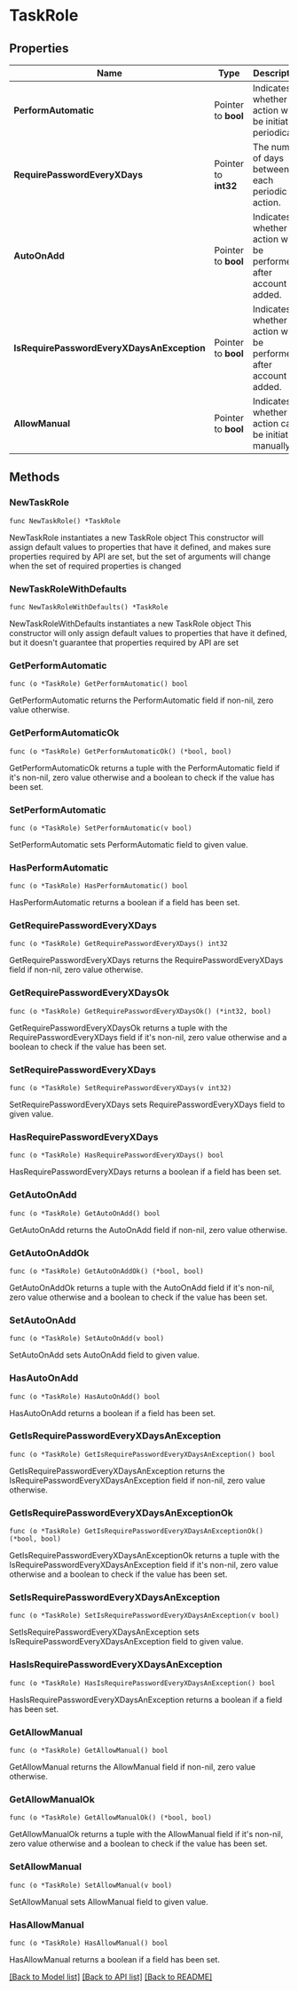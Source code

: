 # TaskRole

## Properties

Name | Type | Description | Notes
------------ | ------------- | ------------- | -------------
**PerformAutomatic** | Pointer to **bool** | Indicates whether the action will be initiated periodically. | [optional] 
**RequirePasswordEveryXDays** | Pointer to **int32** | The number of days between each periodic action. | [optional] 
**AutoOnAdd** | Pointer to **bool** | Indicates whether the action will be performed after account are added. | [optional] 
**IsRequirePasswordEveryXDaysAnException** | Pointer to **bool** | Indicates whether the action will be performed after account are added. | [optional] 
**AllowManual** | Pointer to **bool** | Indicates whether the action can be initiated manually. | [optional] 

## Methods

### NewTaskRole

`func NewTaskRole() *TaskRole`

NewTaskRole instantiates a new TaskRole object
This constructor will assign default values to properties that have it defined,
and makes sure properties required by API are set, but the set of arguments
will change when the set of required properties is changed

### NewTaskRoleWithDefaults

`func NewTaskRoleWithDefaults() *TaskRole`

NewTaskRoleWithDefaults instantiates a new TaskRole object
This constructor will only assign default values to properties that have it defined,
but it doesn't guarantee that properties required by API are set

### GetPerformAutomatic

`func (o *TaskRole) GetPerformAutomatic() bool`

GetPerformAutomatic returns the PerformAutomatic field if non-nil, zero value otherwise.

### GetPerformAutomaticOk

`func (o *TaskRole) GetPerformAutomaticOk() (*bool, bool)`

GetPerformAutomaticOk returns a tuple with the PerformAutomatic field if it's non-nil, zero value otherwise
and a boolean to check if the value has been set.

### SetPerformAutomatic

`func (o *TaskRole) SetPerformAutomatic(v bool)`

SetPerformAutomatic sets PerformAutomatic field to given value.

### HasPerformAutomatic

`func (o *TaskRole) HasPerformAutomatic() bool`

HasPerformAutomatic returns a boolean if a field has been set.

### GetRequirePasswordEveryXDays

`func (o *TaskRole) GetRequirePasswordEveryXDays() int32`

GetRequirePasswordEveryXDays returns the RequirePasswordEveryXDays field if non-nil, zero value otherwise.

### GetRequirePasswordEveryXDaysOk

`func (o *TaskRole) GetRequirePasswordEveryXDaysOk() (*int32, bool)`

GetRequirePasswordEveryXDaysOk returns a tuple with the RequirePasswordEveryXDays field if it's non-nil, zero value otherwise
and a boolean to check if the value has been set.

### SetRequirePasswordEveryXDays

`func (o *TaskRole) SetRequirePasswordEveryXDays(v int32)`

SetRequirePasswordEveryXDays sets RequirePasswordEveryXDays field to given value.

### HasRequirePasswordEveryXDays

`func (o *TaskRole) HasRequirePasswordEveryXDays() bool`

HasRequirePasswordEveryXDays returns a boolean if a field has been set.

### GetAutoOnAdd

`func (o *TaskRole) GetAutoOnAdd() bool`

GetAutoOnAdd returns the AutoOnAdd field if non-nil, zero value otherwise.

### GetAutoOnAddOk

`func (o *TaskRole) GetAutoOnAddOk() (*bool, bool)`

GetAutoOnAddOk returns a tuple with the AutoOnAdd field if it's non-nil, zero value otherwise
and a boolean to check if the value has been set.

### SetAutoOnAdd

`func (o *TaskRole) SetAutoOnAdd(v bool)`

SetAutoOnAdd sets AutoOnAdd field to given value.

### HasAutoOnAdd

`func (o *TaskRole) HasAutoOnAdd() bool`

HasAutoOnAdd returns a boolean if a field has been set.

### GetIsRequirePasswordEveryXDaysAnException

`func (o *TaskRole) GetIsRequirePasswordEveryXDaysAnException() bool`

GetIsRequirePasswordEveryXDaysAnException returns the IsRequirePasswordEveryXDaysAnException field if non-nil, zero value otherwise.

### GetIsRequirePasswordEveryXDaysAnExceptionOk

`func (o *TaskRole) GetIsRequirePasswordEveryXDaysAnExceptionOk() (*bool, bool)`

GetIsRequirePasswordEveryXDaysAnExceptionOk returns a tuple with the IsRequirePasswordEveryXDaysAnException field if it's non-nil, zero value otherwise
and a boolean to check if the value has been set.

### SetIsRequirePasswordEveryXDaysAnException

`func (o *TaskRole) SetIsRequirePasswordEveryXDaysAnException(v bool)`

SetIsRequirePasswordEveryXDaysAnException sets IsRequirePasswordEveryXDaysAnException field to given value.

### HasIsRequirePasswordEveryXDaysAnException

`func (o *TaskRole) HasIsRequirePasswordEveryXDaysAnException() bool`

HasIsRequirePasswordEveryXDaysAnException returns a boolean if a field has been set.

### GetAllowManual

`func (o *TaskRole) GetAllowManual() bool`

GetAllowManual returns the AllowManual field if non-nil, zero value otherwise.

### GetAllowManualOk

`func (o *TaskRole) GetAllowManualOk() (*bool, bool)`

GetAllowManualOk returns a tuple with the AllowManual field if it's non-nil, zero value otherwise
and a boolean to check if the value has been set.

### SetAllowManual

`func (o *TaskRole) SetAllowManual(v bool)`

SetAllowManual sets AllowManual field to given value.

### HasAllowManual

`func (o *TaskRole) HasAllowManual() bool`

HasAllowManual returns a boolean if a field has been set.


[[Back to Model list]](../README.md#documentation-for-models) [[Back to API list]](../README.md#documentation-for-api-endpoints) [[Back to README]](../README.md)


